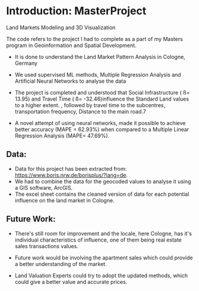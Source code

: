 # Introduction: MasterProject

Land Markets Modeling and 3D Visualization

The code refers to the project I had to complete as a part of my Masters program in Geoinformation and Spatial Development.

- It is done to understand the Land Market Pattern Analysis in Cologne, Germany

- We used supervised ML methods, Multiple Regression Analysis and Artificial Neural Networks to analyse the data 

- The project is completed and understood that Social Infrastructure ( ß= 13.95) and Travel Time
( ß= -32.46)influence the Standard Land values to a higher extent. , followed by travel time to the subcentres, transportation frequency, Distance to the main road.7

- A novel attempt of using neural networks, made it possible to achieve better accuracy (MAPE = 62.93%) when compared to a Multiple Linear Regression Analysis (MAPE= 47.69%).

## Data:

- Data for this project has been extracted from: https://www.boris.nrw.de/borisplus/?lang=de.
- We had to combine the data for the geocoded values to analyse it using a GIS software, ArcGIS.
- The excel sheet contains the cleaned version of data for each potential influence on the land market in Cologne.

## Future Work:

- There's still room for improvement and the locale, here Cologne, has it's individual characteristics of influence, one of them being real estate sales transactions values.
- Future work would be involving the apartment sales which could provide a better understanding of the market.

- Land Valuation Experts could try to adopt the updated methods, which could give a better value and accurate prices.
